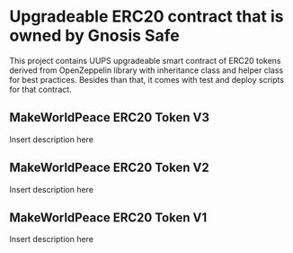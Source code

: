 # Upgradeable ERC20 contract that is owned by Gnosis Safe 
This project contains UUPS upgradeable smart contract of ERC20 tokens derived from OpenZeppelin library with inheritance class and helper class for best practices. Besides than that, it comes with test and deploy scripts for that contract.

## MakeWorldPeace ERC20 Token V3
Insert description here

## MakeWorldPeace ERC20 Token V2
Insert description here

## MakeWorldPeace ERC20 Token V1
Insert description here